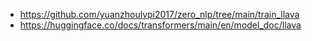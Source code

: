 - https://github.com/yuanzhoulvpi2017/zero_nlp/tree/main/train_llava
- https://huggingface.co/docs/transformers/main/en/model_doc/llava